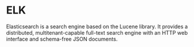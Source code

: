 # ELK
Elasticsearch is a search engine based on the Lucene library. It provides a distributed, multitenant-capable full-text search engine with an HTTP web interface and schema-free JSON documents.
